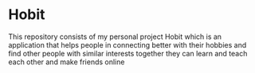 # Hobit
This repository consists of my personal project Hobit which is an application that helps people in connecting better with their hobbies and find other people with similar interests together they can learn and teach each other and make friends online
